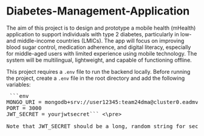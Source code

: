 
# Diabetes-Management-Application

The aim of this project is to design and prototype a mobile health (mHealth) application to support individuals with type 2 diabetes, particularly in low- and middle-income countries (LMICs). The app will focus on improving blood sugar control, medication adherence, and digital literacy, especially for middle-aged users with limited experience using mobile technology. The system will be multilingual, lightweight, and capable of functioning offline. 

This project requires a `.env` file to run the backend locally. Before running the project, create a `.env` file in the root directory and add the following variables:

<pre> ```env
MONGO_URI = mongodb+srv://user12345:team24dma@cluster0.eadmv9n.mongodb.net/?retryWrites=true&w=majority&appName=Cluster0
PORT = 3000
JWT_SECRET = yourjwtsecret``` <\pre>

Note that JWT_SECRET should be a long, random string for security (each member has their own one)
